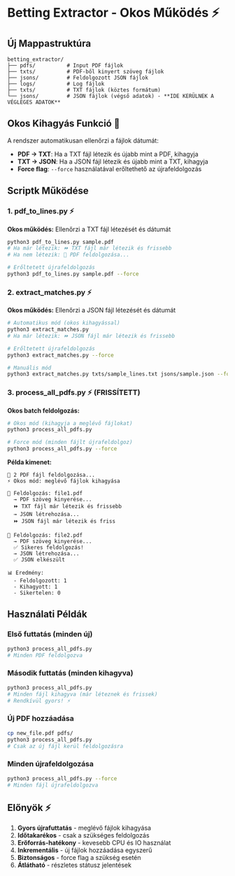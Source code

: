# Betting Extractor - Okos Működés ⚡

## Új Mappastruktúra

```
betting_extractor/
├── pdfs/          # Input PDF fájlok
├── txts/          # PDF-ből kinyert szöveg fájlok
├── jsons/         # Feldolgozott JSON fájlok
├── logs/          # Log fájlok
├── txts/          # TXT fájlok (köztes formátum)
└── jsons/         # JSON fájlok (végső adatok) - **IDE KERÜLNEK A VÉGLEGES ADATOK**
```

## Okos Kihagyás Funkció 🧠

A rendszer automatikusan ellenőrzi a fájlok dátumát:

- **PDF → TXT**: Ha a TXT fájl létezik és újabb mint a PDF, kihagyja
- **TXT → JSON**: Ha a JSON fájl létezik és újabb mint a TXT, kihagyja
- **Force flag**: `--force` használatával erőltethető az újrafeldolgozás

## Scriptk Működése

### 1. pdf_to_lines.py ⚡

**Okos működés:** Ellenőrzi a TXT fájl létezését és dátumát

```bash
python3 pdf_to_lines.py sample.pdf
# Ha már létezik: ⏩ TXT fájl már létezik és frissebb
# Ha nem létezik: 🔄 PDF feldolgozása...

# Erőltetett újrafeldolgozás
python3 pdf_to_lines.py sample.pdf --force
```

### 2. extract_matches.py ⚡

**Okos működés:** Ellenőrzi a JSON fájl létezését és dátumát

```bash
# Automatikus mód (okos kihagyással)
python3 extract_matches.py
# Ha már létezik: ⏩ JSON fájl már létezik és frissebb

# Erőltetett újrafeldolgozás
python3 extract_matches.py --force

# Manuális mód
python3 extract_matches.py txts/sample_lines.txt jsons/sample.json --force
```

### 3. process_all_pdfs.py ⚡ (FRISSÍTETT)

**Okos batch feldolgozás:**

```bash
# Okos mód (kihagyja a meglévő fájlokat)
python3 process_all_pdfs.py

# Force mód (minden fájlt újrafeldolgoz)
python3 process_all_pdfs.py --force
```

**Példa kimenet:**

```
📄 2 PDF fájl feldolgozása...
⚡ Okos mód: meglévő fájlok kihagyása

🔄 Feldolgozás: file1.pdf
  → PDF szöveg kinyerése...
  ⏩ TXT fájl már létezik és frissebb
  → JSON létrehozása...
  ⏩ JSON fájl már létezik és friss

🔄 Feldolgozás: file2.pdf
  → PDF szöveg kinyerése...
  ✅ Sikeres feldolgozás!
  → JSON létrehozása...
  ✅ JSON elkészült

📊 Eredmény:
  - Feldolgozott: 1
  - Kihagyott: 1
  - Sikertelen: 0
```

## Használati Példák

### Első futtatás (minden új)

```bash
python3 process_all_pdfs.py
# Minden PDF feldolgozva
```

### Második futtatás (minden kihagyva)

```bash
python3 process_all_pdfs.py
# Minden fájl kihagyva (már léteznek és frissek)
# Rendkívül gyors! ⚡
```

### Új PDF hozzáadása

```bash
cp new_file.pdf pdfs/
python3 process_all_pdfs.py
# Csak az új fájl kerül feldolgozásra
```

### Minden újrafeldolgozása

```bash
python3 process_all_pdfs.py --force
# Minden fájl újrafeldolgozva
```

## Előnyök ⚡

1. **Gyors újrafuttatás** - meglévő fájlok kihagyása
2. **Időtakarékos** - csak a szükséges feldolgozás
3. **Erőforrás-hatékony** - kevesebb CPU és IO használat
4. **Inkrementális** - új fájlok hozzáadása egyszerű
5. **Biztonságos** - force flag a szükség esetén
6. **Átlátható** - részletes státusz jelentések
